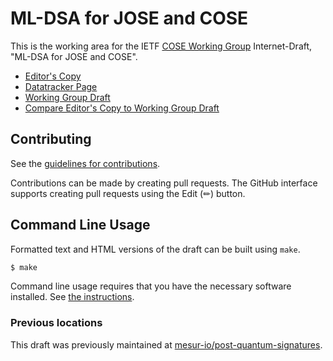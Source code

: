 # ML-DSA for JOSE and COSE

This is the working area for the IETF [COSE Working Group](https://datatracker.ietf.org/wg/cose/documents/) Internet-Draft, "ML-DSA for JOSE and COSE".

* [Editor's Copy](https://cose-wg.github.io/draft-ietf-cose-dilithium/#go.draft-ietf-cose-dilithium.html)
* [Datatracker Page](https://datatracker.ietf.org/doc/draft-ietf-cose-dilithium)
* [Working Group Draft](https://datatracker.ietf.org/doc/html/draft-ietf-cose-dilithium)
* [Compare Editor's Copy to Working Group Draft](https://cose-wg.github.io/draft-ietf-cose-dilithium/#go.draft-ietf-cose-dilithium.diff)


## Contributing

See the [guidelines for contributions](https://github.com/cose-wg/draft-ietf-cose-dilithium/blob/main/CONTRIBUTING.md).

Contributions can be made by creating pull requests.
The GitHub interface supports creating pull requests using the Edit (✏) button.


## Command Line Usage

Formatted text and HTML versions of the draft can be built using `make`.

```sh
$ make
```

Command line usage requires that you have the necessary software installed.  See
[the instructions](https://github.com/martinthomson/i-d-template/blob/main/doc/SETUP.md).

### Previous locations

This draft was previously maintained at [mesur-io/post-quantum-signatures](https://github.com/mesur-io/post-quantum-signatures).